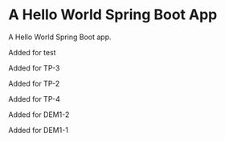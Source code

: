 # A Hello World Spring Boot App

A Hello World Spring Boot app.

Added for test

Added for TP-3

Added for TP-2

Added for TP-4

Added for DEM1-2

Added for DEM1-1

